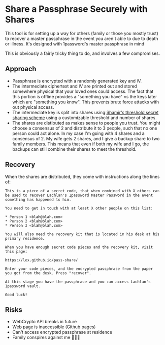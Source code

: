 # Share a Passphrase Securely with Shares

This tool is for setting up a way for others (family or those you mostly trust) to recover a master passphrase in the event you aren't able to due to death or illness. It's designed with 1password's master passphrase in mind

This is obviously a fairly tricky thing to do, and involves a few compromises.

## Approach

* Passphrase is encrypted with a randomly generated key and IV.
* The intermediate ciphertext and IV are printed out and stored somewhere physical that your loved ones could access. The fact that this portion is offline provides a "something you have" vs the keys later which are "something you know". This prevents brute force attacks with out physical access.
* The intermediate key is split into shares using [Shamir's threshold secret sharing scheme](http://en.wikipedia.org/wiki/Shamir's_Secret_Sharing) using a customizable threshold and number of shares.
* The shares are distibuted as makes sense to people you trust. You might choose a consensus of 2 and distribute it to 3 people, such that no one person could act alone. In my case I'm going with 4 shares and a consensus of 2. My wife gets 2 shares, and I give a backup share to two family members. This means that even if both my wife and I go, the backups can still combine their shares to meet the threshold.

## Recovery

When the shares are distributed, they come with instructions along the lines of:

```
This is a piece of a secret code, that when combined with X others can be used to recover Lachlan's 1password Master Password in the event something has happened to him.

You need to get in touch with at least X other people on this list:

* Person 1 <blah@blah.com>
* Person 2 <blah@blah.com>
* Person 3 <blah@blah.com>

You will also need the recovery kit that is located in his desk at his primary residence.

When you have enough secret code pieces and the recovery kit, visit this page:

https://lox.github.io/pass-share/

Enter your code pieces, and the encrypted passphrase from the paper you got from the desk. Press "recover".

At this stage you have the passphrase and you can access Lachlan's 1password vault.

Good luck!
```

## Risks

* WebCrypto API breaks in future
* Web page is inaccessible (Github pages)
* Can't access encrypted passphrase at residence
* Family conspires against me 🤷🏼‍♂️
